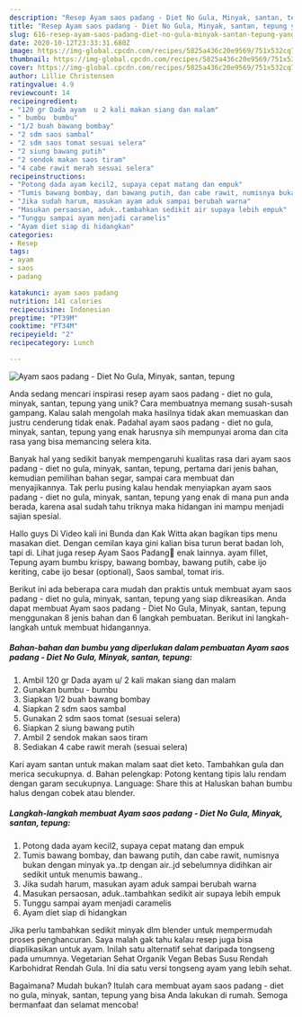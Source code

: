 ```yaml
---
description: "Resep Ayam saos padang - Diet No Gula, Minyak, santan, tepung yang Menggugah Selera"
title: "Resep Ayam saos padang - Diet No Gula, Minyak, santan, tepung yang Menggugah Selera"
slug: 616-resep-ayam-saos-padang-diet-no-gula-minyak-santan-tepung-yang-menggugah-selera
date: 2020-10-12T23:33:31.680Z
image: https://img-global.cpcdn.com/recipes/5825a436c20e9569/751x532cq70/ayam-saos-padang-diet-no-gula-minyak-santan-tepung-foto-resep-utama.jpg
thumbnail: https://img-global.cpcdn.com/recipes/5825a436c20e9569/751x532cq70/ayam-saos-padang-diet-no-gula-minyak-santan-tepung-foto-resep-utama.jpg
cover: https://img-global.cpcdn.com/recipes/5825a436c20e9569/751x532cq70/ayam-saos-padang-diet-no-gula-minyak-santan-tepung-foto-resep-utama.jpg
author: Lillie Christensen
ratingvalue: 4.9
reviewcount: 14
recipeingredient:
- "120 gr Dada ayam  u 2 kali makan siang dan malam"
- " bumbu  bumbu"
- "1/2 buah bawang bombay"
- "2 sdm saos sambal"
- "2 sdm saos tomat sesuai selera"
- "2 siung bawang putih"
- "2 sendok makan saos tiram"
- "4 cabe rawit merah sesuai selera"
recipeinstructions:
- "Potong dada ayam kecil2, supaya cepat matang dan empuk"
- "Tumis bawang bombay, dan bawang putih, dan cabe rawit, numisnya bukan dengan minyak ya..tp dengan air..jd sebelumnya didihkan air sedikit untuk menumis bawang.."
- "Jika sudah harum, masukan ayam aduk sampai berubah warna"
- "Masukan persaosan, aduk..tambahkan sedikit air supaya lebih empuk"
- "Tunggu sampai ayam menjadi caramelis"
- "Ayam diet siap di hidangkan"
categories:
- Resep
tags:
- ayam
- saos
- padang

katakunci: ayam saos padang 
nutrition: 141 calories
recipecuisine: Indonesian
preptime: "PT39M"
cooktime: "PT34M"
recipeyield: "2"
recipecategory: Lunch

---
```



![Ayam saos padang - Diet No Gula, Minyak, santan, tepung](https://img-global.cpcdn.com/recipes/5825a436c20e9569/751x532cq70/ayam-saos-padang-diet-no-gula-minyak-santan-tepung-foto-resep-utama.jpg)

Anda sedang mencari inspirasi resep ayam saos padang - diet no gula, minyak, santan, tepung yang unik? Cara membuatnya memang susah-susah gampang. Kalau salah mengolah maka hasilnya tidak akan memuaskan dan justru cenderung tidak enak. Padahal ayam saos padang - diet no gula, minyak, santan, tepung yang enak harusnya sih mempunyai aroma dan cita rasa yang bisa memancing selera kita.

Banyak hal yang sedikit banyak mempengaruhi kualitas rasa dari ayam saos padang - diet no gula, minyak, santan, tepung, pertama dari jenis bahan, kemudian pemilihan bahan segar, sampai cara membuat dan menyajikannya. Tak perlu pusing kalau hendak menyiapkan ayam saos padang - diet no gula, minyak, santan, tepung yang enak di mana pun anda berada, karena asal sudah tahu triknya maka hidangan ini mampu menjadi sajian spesial.

Hallo guys Di Video kali ini Bunda dan Kak Witta akan bagikan tips menu masakan diet. Dengan cemilan kaya gini kalian bisa turun berat badan loh, tapi di. Lihat juga resep Ayam Saos Padang🥰 enak lainnya. ayam fillet, Tepung ayam bumbu krispy, bawang bombay, bawang putih, cabe ijo keriting, cabe ijo besar (optional), Saos sambal, tomat iris.


Berikut ini ada beberapa cara mudah dan praktis untuk membuat ayam saos padang - diet no gula, minyak, santan, tepung yang siap dikreasikan. Anda dapat membuat Ayam saos padang - Diet No Gula, Minyak, santan, tepung menggunakan 8 jenis bahan dan 6 langkah pembuatan. Berikut ini langkah-langkah untuk membuat hidangannya.

<!--inarticleads1-->

##### Bahan-bahan dan bumbu yang diperlukan dalam pembuatan Ayam saos padang - Diet No Gula, Minyak, santan, tepung:

1. Ambil 120 gr Dada ayam  u/ 2 kali makan siang dan malam
1. Gunakan  bumbu - bumbu
1. Siapkan 1/2 buah bawang bombay
1. Siapkan 2 sdm saos sambal
1. Gunakan 2 sdm saos tomat (sesuai selera)
1. Siapkan 2 siung bawang putih
1. Ambil 2 sendok makan saos tiram
1. Sediakan 4 cabe rawit merah (sesuai selera)


Kari ayam santan untuk makan malam saat diet keto. Tambahkan gula dan merica secukupnya. d. Bahan pelengkap: Potong kentang tipis lalu rendam dengan garam secukupnya. Language: Share this at Haluskan bahan bumbu halus dengan cobek atau blender. 

<!--inarticleads2-->

##### Langkah-langkah membuat Ayam saos padang - Diet No Gula, Minyak, santan, tepung:

1. Potong dada ayam kecil2, supaya cepat matang dan empuk
1. Tumis bawang bombay, dan bawang putih, dan cabe rawit, numisnya bukan dengan minyak ya..tp dengan air..jd sebelumnya didihkan air sedikit untuk menumis bawang..
1. Jika sudah harum, masukan ayam aduk sampai berubah warna
1. Masukan persaosan, aduk..tambahkan sedikit air supaya lebih empuk
1. Tunggu sampai ayam menjadi caramelis
1. Ayam diet siap di hidangkan


Jika perlu tambahkan sedikit minyak dlm blender untuk mempermudah proses penghancuran. Saya malah gak tahu kalau resep juga bisa diaplikasikan untuk ayam. Inilah satu alternatif sehat daripada tongseng pada umumnya. Vegetarian Sehat Organik Vegan Bebas Susu Rendah Karbohidrat Rendah Gula. Ini dia satu versi tongseng ayam yang lebih sehat. 

Bagaimana? Mudah bukan? Itulah cara membuat ayam saos padang - diet no gula, minyak, santan, tepung yang bisa Anda lakukan di rumah. Semoga bermanfaat dan selamat mencoba!
